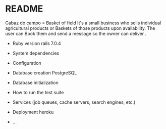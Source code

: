# README

Cabaz do campo = Basket of field 
It's a small business who sells individual agricultural products or Baskets of those products upon availability. 
The user can Book them and send a message so the owner can deliver .

* Ruby version
rails 7.0.4

* System dependencies

* Configuration

* Database creation
PostgreSQL

* Database initialization

* How to run the test suite

* Services (job queues, cache servers, search engines, etc.)

* Deployment 
  heroku
* ...
